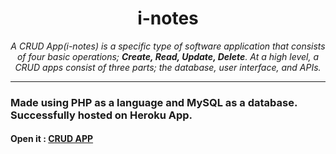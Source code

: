 <h1 align="center">i-notes</h1>
<p align="center"><i>A CRUD App(i-notes) is a specific type of software application that consists of four basic operations; <b>Create, Read, Update, Delete</b>. At a high level, a CRUD apps consist of three parts; the database, user interface, and APIs.</i></p>
<hr>
<h3>Made using PHP as a language and MySQL as a database. Successfully hosted on Heroku App.</h3>
<h4>Open it : <a href="https://i-notes-app.herokuapp.com/">CRUD APP</a></h4>
